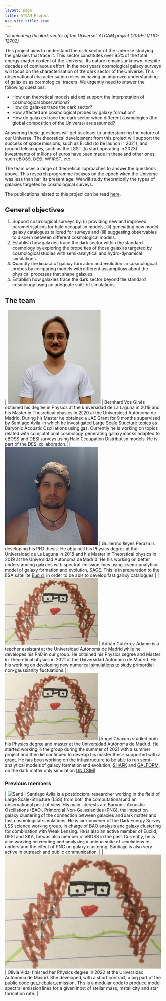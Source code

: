 ```yaml
---
layout: page
title: ATCAM Project
use-site-title: true
---
```


*“Illuminating the dark sector of the Universe” ATCAM project (2019-T1/TIC-12702)*

This project aims to understand the dark sector of the Universe studying the galaxies that trace it. This sector constitutes over 95% of the total energy-matter content of the Universe. Its nature remains unknown, despite decades of continuous effort. In the next years cosmological galaxy surveys will focus on the characterisation of the dark sector of the Universe. This observational characterisation relies on having an improved understanding of galaxies as cosmological tracers. We urgently need to answer the following questions:

* How can theoretical models aid and support the interpretation of cosmological observations?
* How do galaxies trace the dark sector?
* How affected are cosmological probes by galaxy formation?
* How do galaxies trace the dark sector when different cosmologies (the global composition of the Universe) are assumed?

Answering these questions will get us closer to understanding the nature of our Universe. The theoretical development from this project will support the success of space missions, such as Euclid (to be launch in 2021), and ground telescopes, such as the LSST (to start operating in 2023). Investments of millions of euros have been made in these and other ones, such eBOSS, DESI, WFIRST, etc.

The team uses a range of theoretical approaches to answer the questions above. This research programme focuses on the epoch when the Universe was less than half its present age. We will study theoretically the types of galaxies targeted by cosmological surveys.

The publications related to this project can be read [here](https://ui.adsabs.harvard.edu/search/q=docs(library%2FYgun0COhQQe8MdUjeP9mlw)&sort=date%20desc%2C%20bibcode%20desc&p_=0).


## General objectives

1. Support cosmological surveys by: (i) providing new and improved parametrisations for halo occupation models, (ii) generating new model galaxy catalogues tailored for surveys and (iii) suggesting observables to discern between different cosmological models.
2. Establish how galaxies trace the dark sector within the standard cosmology by exploring the properties of those galaxies targeted by cosmological studies with semi-analytical and hydro-dynamical simulations.
3. Quantify the impact of galaxy formation and evolution on cosmological probes by comparing models with different assumptions about the physical processes that shape galaxies.
4. Establish how galaxies trace the dark sector beyond the standard cosmology using an adequate suite of simulations.



## The team

| <img src="./img/Bernhard_Vos.png" alt="Bernhard" width="300"/> | Bernhard Vos Ginés obtained his degree in Physics at the Universidad de La Laguna in 2019 and his Master in Theoretical physics in 2020 at the Universidad Autónoma de Madrid. During his Master he obtained a JAE Grant for 9 months supervised by Santiago Ávila, in which he investigated Large Scale Structure topics as Baryonic Acoustic Oscillations using gas. Currently he is working on topics related with computational cosmology, generating galaxy mocks adapted to eBOSS and DESI surveys using Halo Occupation Distribution models. He is part of the DESI collaboration.|
| <img src="./img/guillermo.png" alt="Guillermo" width="300"/>  | Guillermo Reyes Peraza is developing his PhD thesis. He obtained his Physics degree at the Universidad de La Laguna in 2018 and his Master in Theoretical physics in 2019 at the Universidad Autónoma de Madrid. He his working on better understanding galaxies with spectral emission lines using a semi-analytical model of galaxy formation and evolution, [SAGE](https://ui.adsabs.harvard.edu/abs/2022MNRAS.510.5392K/abstract). This is in preparation to the ESA satellite [Euclid](https://sci.esa.int/web/euclid), in order to be able to develop fast galaxy catalogues.|
| <img src="./img/adrian.png" alt="Adrián" width="300"/>  | Adrián Gutiérrez Adame is a teacher assistant at the Universidad Autónoma de Madrid while he developes his PhD in our group. He obtained his Physics degree and  Master in Theoretical physics in 2021 at the Universidad Autónoma de Madrid. He his working on developing [new numerical simulations](https://ui.adsabs.harvard.edu/abs/2022arXiv220411103A/abstract) to study primordial non-gaussianity fluctuations.|
| <img src="./img/angel.png" alt="Ángel" width="300"/> |Ángel Chandro studied both his Physics degree and master at the Universidad Autónoma de Madrid. He started working in the group during the summer of 2021 with a summer project and then he continued to develop his master thesis supported with a grant. He has been working on the infrastructure to be able to run semi-analytical models of galacy formation and evolution, [SHARK](https://github.com/ICRAR/shark) and [GALFORM](https://ui.adsabs.harvard.edu/abs/2020MNRAS.498.1852G/abstract), on the dark matter only simulation [UNITSIM](https://ui.adsabs.harvard.edu/abs/2019MNRAS.487...48C/abstract)|


### Previous members

| ![Santi](img/santi.png) |  Santiago Avila is a postdoctoral researcher working in the field of Large Scale-Structure (LSS) from both the computational and an observational point of view. His main interests are Baryonic Acoustic Oscillations (BAO), Primordial Non-Gaussianities (PNG), the impact on galaxy clustering of the connection between galaxies and dark matter and fast cosmological simulations. He is co-convener of the Dark Energy Survey LSS science working group, in charge of BAO analysis and galaxy clustering for combination with Weak Lensing. He is also an active member of Euclid, DESI and SKA, he was also member of eBOSS in the past. Currently, he is also working on creating and analysing a unique suite of simulations to understand the effect of PNG on galaxy clustering. Santiago is also very active in outreach and public communication. |
| ![Olivia](img/olivia.png) | Olivia Vidal finished her Physics degree in 2022 at the Universidad Autónoma de Madrid. She developed, with a short contract, a big part of the public code [get_nebular_emission](https://github.com/galform/get_nebular_emission), This is a modular code to produce model spectral emission lines for a given input of stellar mass, metallicity and star formation rate. </th>
|
</table>